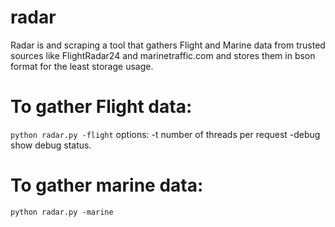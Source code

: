 # radar 
Radar is and scraping a tool that gathers Flight and Marine data from trusted sources like FlightRadar24 and marinetraffic.com and stores them in bson format for the least storage usage.

# To gather Flight data:
`python radar.py -flight`
options:
 -t number of threads per request
 -debug show debug status.

# To gather marine data:
`python radar.py -marine`
